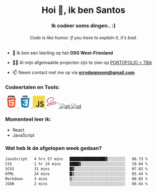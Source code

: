 <h1 align="center">Hoi 👋, ik ben Santos</h1>
<h3 align="center">Ik codeer soms dingen.. :)</h3>
<h6 color="#FDFDFD" align="center"><i>Code is like humor. If you have to explain it, it's bad.</i></h6>

- 🌱 Ik ben een leerling op het **OSG West-Friesland**

- 👨‍💻 Al mijn afgemaakte projecten zijn te zien op [PORTOFOLIO = TBA](#)

- 📫 Neem contact met me op via **srrvdwansem@gmail.com**

<p align="left">
</p>

<h3 align="left">Codeertalen en Tools:</h3>
<p align="left"> <a href="https://www.w3.org/html/" target="_blank" rel="noreferrer"> <img src="https://raw.githubusercontent.com/devicons/devicon/master/icons/html5/html5-original-wordmark.svg" alt="html5" width="40" height="40"/> <a href="https://www.w3schools.com/css/" target="_blank" rel="noreferrer"> <img src="https://raw.githubusercontent.com/devicons/devicon/master/icons/css3/css3-original-wordmark.svg" alt="css3" width="40" height="40"/> </a>  </a> <a href="https://developer.mozilla.org/en-US/docs/Web/JavaScript" target="_blank" rel="noreferrer"> <img src="https://raw.githubusercontent.com/devicons/devicon/master/icons/javascript/javascript-original.svg" alt="javascript" width="40" height="40"/> </a> <a href="https://sass-lang.com" target="_blank" rel="noreferrer"> <img src="https://raw.githubusercontent.com/devicons/devicon/master/icons/sass/sass-original.svg" alt="sass" width="40" height="40"/> </a> <a href="https://git-scm.com/" target="_blank" rel="noreferrer"> <img src="https://www.vectorlogo.zone/logos/git-scm/git-scm-icon.svg" alt="git" width="40" height="40"/> </a> <a href="https://www.adobe.com/products/xd.html" target="_blank" rel="noreferrer"> <img src="https://cdn.worldvectorlogo.com/logos/adobe-xd.svg" alt="xd" width="40" height="40"/> </a> </p>

### Momenteel leer ik:
- React
- JavaScript

<!-- ### Momenteel werk ik aan:
- -->

### Wat heb ik de afgelopen week gedaan?
<!--START_SECTION:waka-->

```text
JavaScript   4 hrs 57 mins   ████████████████▓░░░░░░░░   66.73 %
CSS          1 hr 24 mins    ████▓░░░░░░░░░░░░░░░░░░░░   19.04 %
SCSS         31 mins         █▓░░░░░░░░░░░░░░░░░░░░░░░   07.02 %
HTML         24 mins         █▒░░░░░░░░░░░░░░░░░░░░░░░   05.44 %
Markdown     3 mins          ▒░░░░░░░░░░░░░░░░░░░░░░░░   00.85 %
JSON         2 mins          ░░░░░░░░░░░░░░░░░░░░░░░░░   00.64 %
```

<!--END_SECTION:waka-->


<!--<p>&nbsp;<img align="center" src="https://github-readme-stats.vercel.app/api?username=santosvdw&show_icons=true&locale=en" alt="santosvdw" /></p>-->
